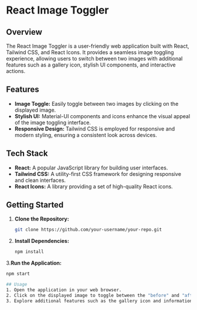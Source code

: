
# React Image Toggler

## Overview

The React Image Toggler is a user-friendly web application built with React, Tailwind CSS, and React Icons. It provides a seamless image toggling experience, allowing users to switch between two images with additional features such as a gallery icon, stylish UI components, and interactive actions.

## Features

- **Image Toggle:** Easily toggle between two images by clicking on the displayed image.
- **Stylish UI:** Material-UI components and icons enhance the visual appeal of the image toggling interface.
- **Responsive Design:** Tailwind CSS is employed for responsive and modern styling, ensuring a consistent look across devices.

## Tech Stack

- **React:** A popular JavaScript library for building user interfaces.
- **Tailwind CSS:** A utility-first CSS framework for designing responsive and clean interfaces.
- **React Icons:** A library providing a set of high-quality React icons.

## Getting Started

1. **Clone the Repository:**
   ```bash
   git clone https://github.com/your-username/your-repo.git
2. **Install Dependencies:**
    ```bash
   npm install
3.**Run the Application:**
   ```bash
   npm start

## Usage
1. Open the application in your web browser.
2. Click on the displayed image to toggle between the "before" and "after" images.
3. Explore additional features such as the gallery icon and information panel.

